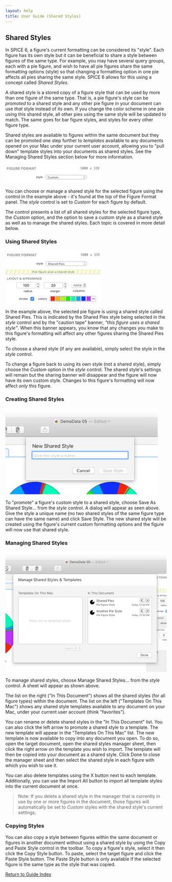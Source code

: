 ```yaml
---
layout: help
title: User Guide (Shared Styles)
---
```


## Shared Styles

In SPICE 6, a figure's current formatting can be considered its "style". Each figure has its own style but it can be beneficial to share a style between figures of the same type. For example, you may have several query groups, each with a pie figure, and wish to have all pie figures share the same formatting options (style) so that changing a formatting option in one pie affects all pies sharing the same style. SPICE 6 allows for this using a concept called *Shared Styles*. 

A shared style is a stored copy of a figure style that can be used by more than one figure of the same type. That is, a pie figure's style can be *promoted* to a shared style and any other pie figure in your document can use *that* style instead of its own. If you change the color scheme in one pie using this shared style, all other pies using the same style will be updated to match. The same goes for bar figure styles, and styles for every other figure type.

Shared styles are available to figures within the same document but they can be promoted one step further to *templates* available to any documents opened on your Mac under your current user account, allowing you to "pull down" template styles into your documents as shared styles. See the Managing Shared Styles section below for more information.

![The Shared Styles Control](images/sharedstyles-a.png "The Shared Styles Control")

You can choose or manage a shared style for the selected figure using the control in the example above - it's found at the top of the Figure Format panel. The *style* control is set to *Custom* for each figure by default.

The control presents a list of all shared styles for the selected figure type, the *Custom* option, and the option to save a custom style as a shared style as well as to manage the shared styles. Each topic is covered in more detail below.

### Using Shared Styles

![Using A Shared Style](images/sharedstyles-b.png "Using A Shared Style")

In the example above, the selected pie figure is using a shared style called Shared Pies. This is indicated by the Shared Pies style being selected in the *style* control and by the "caution tape" banner, *"this figure uses a shared style"*. When this banner appears, you know that any changes you make to this figure's formatting will affect any other figures sharing the Shared Pies style.

To choose a shared style (if any are available), simply select the style in the *style* control.

To change a figure back to using its own style (not a shared style), simply choose the *Custom* option in the *style* control. The shared style's settings will remain but the sharing banner will disappear and the figure will now have its own custom style. Changes to this figure's formatting will now affect *only* this figure.

### Creating Shared Styles

![Creating A Shared Style](images/sharedstyles-c.png "Creating A Shared Style")

To "promote" a figure's custom style to a shared style, choose Save As Shared Style… from the *style* control. A dialog will appear as seen above. Give the style a unique name (no two shared styles of the same figure type can have the same name) and click Save Style. The new shared style will be created using the figure's current custom formatting options and the figure will now use that shared style.

### Managing Shared Styles

![Shared Styles Manager](images/sharedstyles-d.png "Shared Styles Manager")

To manage shared styles, choose Manage Shared Styles… from the *style* control. A sheet will appear as shown above. 

The list on the right ("In This Document") shows all the shared styles (for all figure types) within the document. The list on the left ("Templates On This Mac") shows any shared style templates available to any document on your Mac, under your current user account (think "favorites").

You can rename or delete shared styles in the "In This Document" list. You can also click the left arrow to promote a shared style to a template. The new template will appear in the "Templates On This Mac" list. The new template is now available to copy into any document you open. To do so, open the target document, open the shared styles manager sheet, then click the right arrow on the template you wish to import. The template will then be copied into your document as a shared style. Click Done to close the manager sheet and then select the shared style in each figure with which you wish to use it.

You can also delete templates using the X button next to each template. Additionally, you can use the Import All button to import all template styles into the current document at once.

> Note: If you delete a shared style in the manager that is currently in use by one or more figures in the document, those figures will automatically be set to *Custom* styles with the shared style's current settings.

### Copying Styles

You can also copy a style between figures within the same document or figures in another document without using a shared style by using the Copy and Paste Style control in the toolbar. To copy a figure's style, select it then click the Copy Style button. To paste, select the target figure and click the Paste Style button. The Paste Style button is only available if the selected figure is the same type as the style that was copied.

[Return to Guide Index](guide)

